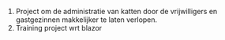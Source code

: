 1. Project om de administratie van katten door de vrijwilligers en gastgezinnen makkelijker te laten verlopen.
2. Training project wrt blazor

